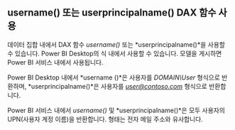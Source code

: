 ## <a name="using-the-username-or-userprincipalname-dax-function"></a>username() 또는 userprincipalname() DAX 함수 사용
데이터 집합 내에서 DAX 함수 *username()* 또는 *userprincipalname()*을 사용할 수 있습니다. Power BI Desktop의 식 내에서 사용할 수 있습니다. 모델을 게시하면 Power BI 서비스 내에서 사용됩니다.

Power BI Desktop 내에서 *username ()*은 사용자를 *DOMAIN\User* 형식으로 반환하며, *userprincipalname()*은 사용자를 *user@contoso.com* 형식으로 반환합니다.

Power BI 서비스 내에서 *username()* 및 *userprincipalname()*은 모두 사용자의 UPN(사용자 계정 이름)을 반환합니다. 형태는 전자 메일 주소와 유사합니다.

